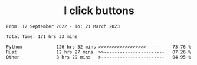 <h1 align="center">
I click buttons
</h1>

<!--START_SECTION:waka-->

```text
From: 12 September 2022 - To: 21 March 2023

Total Time: 171 hrs 33 mins

Python             126 hrs 32 mins >>>>>>>>>>>>>>>>>>-------   73.76 %
Rust               12 hrs 27 mins  >>-----------------------   07.26 %
Other              8 hrs 29 mins   >------------------------   04.95 %
```

<!--END_SECTION:waka-->
